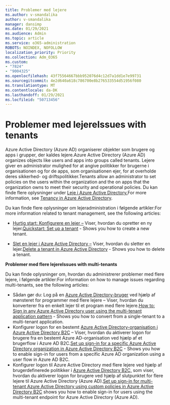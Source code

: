 ```yaml
---
title: Problemer med lejere
ms.author: v-smandalika
author: v-smandalika
manager: dansimp
ms.date: 01/29/2021
ms.audience: Admin
ms.topic: article
ms.service: o365-administration
ROBOTS: NOINDEX, NOFOLLOW
localization_priority: Priority
ms.collection: Adm_O365
ms.custom:
- "7824"
- "9004325"
ms.openlocfilehash: 43f75564667bbb952076d4c12d7a1dd1e7e99731
ms.sourcegitcommit: 4e2d640a618c786700e8b276533554d51956f080
ms.translationtype: MT
ms.contentlocale: da-DK
ms.lasthandoff: 01/29/2021
ms.locfileid: "50713456"
---
```

# <a name="issues-with-tenants"></a><span data-ttu-id="71d9e-102">Problemer med lejere</span><span class="sxs-lookup"><span data-stu-id="71d9e-102">Issues with tenants</span></span>

<span data-ttu-id="71d9e-103">Azure Active Directory (Azure AD) organiserer objekter som brugere og apps i grupper, der kaldes lejere.</span><span class="sxs-lookup"><span data-stu-id="71d9e-103">Azure Active Directory (Azure AD) organizes objects like users and apps into groups called tenants.</span></span> <span data-ttu-id="71d9e-104">Lejere giver en administrator mulighed for at angive politikker for brugerne i organisationen og for de apps, som organisationen ejer, for at overholde deres sikkerhed- og driftspolitikker.</span><span class="sxs-lookup"><span data-stu-id="71d9e-104">Tenants allow an administrator to set policies on the users within the organization and the on apps that the organization owns to meet their security and operational policies.</span></span> <span data-ttu-id="71d9e-105">Du kan finde flere oplysninger under [Leje i Azure Active Directory.](https://docs.microsoft.com/azure/active-directory/develop/single-and-multi-tenant-apps)</span><span class="sxs-lookup"><span data-stu-id="71d9e-105">For more information, see [Tenancy in Azure Active Directory](https://docs.microsoft.com/azure/active-directory/develop/single-and-multi-tenant-apps).</span></span>

<span data-ttu-id="71d9e-106">Du kan finde flere oplysninger om lejeradministration i følgende artikler:</span><span class="sxs-lookup"><span data-stu-id="71d9e-106">For more information related to tenant management, see the following articles:</span></span>

- <span data-ttu-id="71d9e-107">[Hurtig start: Konfigurere en lejer –](https://docs.microsoft.com/azure/active-directory/develop/quickstart-create-new-tenant) Viser, hvordan du opretter en ny lejer.</span><span class="sxs-lookup"><span data-stu-id="71d9e-107">[Quickstart: Set up a tenant](https://docs.microsoft.com/azure/active-directory/develop/quickstart-create-new-tenant) - Shows you how to create a new tenant.</span></span>

- <span data-ttu-id="71d9e-108">[Slet en lejer i Azure Active Directory –](https://docs.microsoft.com/azure/active-directory/enterprise-users/directory-delete-howto) Viser, hvordan du sletter en lejer.</span><span class="sxs-lookup"><span data-stu-id="71d9e-108">[Delete a tenant in Azure Active Directory](https://docs.microsoft.com/azure/active-directory/enterprise-users/directory-delete-howto) - Shows you how to delete a tenant.</span></span>

<span data-ttu-id="71d9e-109">**Problemer med flere lejere**</span><span class="sxs-lookup"><span data-stu-id="71d9e-109">**Issues with multi-tenants**</span></span>

<span data-ttu-id="71d9e-110">Du kan finde oplysninger om, hvordan du administrerer problemer med flere lejere, i følgende artikler:</span><span class="sxs-lookup"><span data-stu-id="71d9e-110">For information on how to manage issues regarding multi-tenants, see the following articles:</span></span>

- <span data-ttu-id="71d9e-111">Sådan gør du: Log på en [Azure Active Directory-bruger](https://docs.microsoft.com/azure/active-directory/develop/howto-convert-app-to-be-multi-tenant) ved hjælp af mønsteret for programmer med flere lejere – Viser, hvordan du konverterer fra en enkelt lejer til et program med flere lejere.</span><span class="sxs-lookup"><span data-stu-id="71d9e-111">[How to: Sign in any Azure Active Directory user using the multi-tenant application pattern](https://docs.microsoft.com/azure/active-directory/develop/howto-convert-app-to-be-multi-tenant) - Shows you how to convert from a single-tenant to a multi-tenant application.</span></span>
- <span data-ttu-id="71d9e-112">Konfigurer logon for en bestemt [Azure Active Directory-organisation i Azure Active Directory B2C](https://docs.microsoft.com/azure/active-directory-b2c/identity-provider-azure-ad-single-tenant?pivots=b2c-user-flow) – Viser, hvordan du aktiverer logon for brugere fra en bestemt Azure AD-organisation ved hjælp af et brugerflow i Azure AD B2C.</span><span class="sxs-lookup"><span data-stu-id="71d9e-112">[Set up sign-in for a specific Azure Active Directory organization in Azure Active Directory B2C](https://docs.microsoft.com/azure/active-directory-b2c/identity-provider-azure-ad-single-tenant?pivots=b2c-user-flow) - Shows you how to enable sign-in for users from a specific Azure AD organization using a user flow in Azure AD B2C.</span></span>
- <span data-ttu-id="71d9e-113">Konfigurer logon til Azure Active Directory med flere lejere ved hjælp af brugerdefinerede politikker i [Azure Active Directory B2C,](https://docs.microsoft.com/azure/active-directory-b2c/identity-provider-azure-ad-multi-tenant?pivots=b2c-custom-policy) som viser, hvordan du aktiverer logon for brugere ved hjælp af slutpunktet for flere lejere til Azure Active Directory (Azure AD).</span><span class="sxs-lookup"><span data-stu-id="71d9e-113">[Set up sign-in for multi-tenant Azure Active Directory using custom policies in Azure Active Directory B2C](https://docs.microsoft.com/azure/active-directory-b2c/identity-provider-azure-ad-multi-tenant?pivots=b2c-custom-policy)  shows you how to enable sign-in for users using the multi-tenant endpoint for Azure Active Directory (Azure AD).</span></span>






